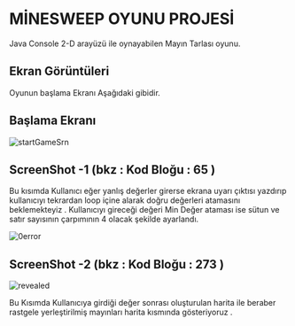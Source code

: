 # MİNESWEEP OYUNU PROJESİ

Java Console 2-D arayüzü ile oynayabilen Mayın Tarlası oyunu.

## Ekran Görüntüleri
Oyunun başlama Ekranı Aşağıdaki gibidir.
## Başlama Ekranı 
![startGameSrn](https://github.com/r7tk/SecretVault/assets/6598877/88f4af0f-93f7-4f75-9ea6-d10f8737b74a)

## ScreenShot -1  (bkz : Kod Bloğu : 65 )
  Bu kısımda Kullanıcı eğer yanlış değerler girerse ekrana uyarı çıktısı yazdırıp kullanıcıyı tekrardan
loop içine alarak doğru değerleri atamasını beklemekteyiz . Kullanıcıyı gireceği değeri Min Değer ataması 
ise sütun ve satır sayısının çarpımının 4 olacak şekilde ayarlandı.

![0error](https://github.com/r7tk/SecretVault/assets/6598877/2a821fe5-a7f9-44a4-abad-75aa43f11c9e)

## ScreenShot -2  (bkz : Kod Bloğu : 273 )

![revealed](https://github.com/r7tk/SecretVault/assets/6598877/751cfe4f-d256-41a9-9efa-f5761242bb20)

  Bu Kısımda Kullanıcıya girdiği değer sonrası oluşturulan harita ile beraber rastgele yerleştirilmiş mayınları 
harita kısmında gösteriyoruz .

